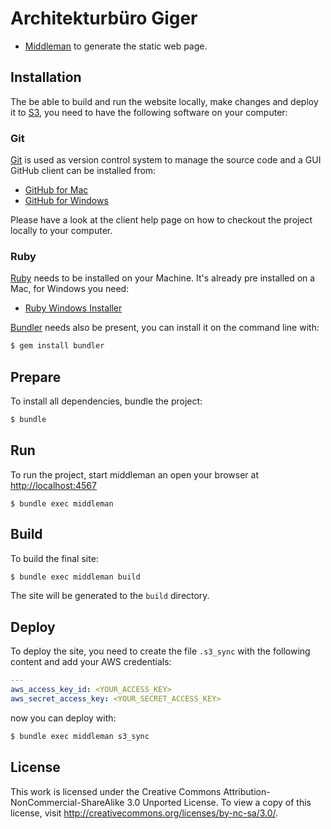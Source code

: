 # Architekturbüro Giger

* [Middleman](http://middlemanapp.com/) to generate the static web page.

## Installation

The be able to build and run the website locally, make changes and deploy it to [S3](https://aws.amazon.com/s3/), you
need to have the following software on your computer:

### Git

[Git](http://git-scm.com/) is used as version control system to manage the source code and a GUI GitHub client can be
installed from:

* [GitHub for Mac](http://mac.github.com/)
* [GitHub for Windows](http://windows.github.com/)

Please have a look at the client help page on how to checkout the project locally to your computer.

### Ruby

[Ruby](https://www.ruby-lang.org/) needs to be installed on your Machine. It's already pre installed on a Mac, for
Windows you need:

* [Ruby Windows Installer](http://rubyinstaller.org/)

[Bundler](http://bundler.io/) needs also be present, you can install it on the command line with:

```Bash
$ gem install bundler
```

## Prepare

To install all dependencies, bundle the project:

```Bash
$ bundle
```

## Run

To run the project, start middleman an open your browser at [http://localhost:4567](http://localhost:4567)

```
$ bundle exec middleman
```

## Build

To build the final site:

```Bash
$ bundle exec middleman build
```

The site will be generated to the `build` directory.

## Deploy

To deploy the site, you need to create the file `.s3_sync` with the following content and add your AWS credentials:

```YAML
---
aws_access_key_id: <YOUR_ACCESS_KEY>
aws_secret_access_key: <YOUR_SECRET_ACCESS_KEY>
```

now you can deploy with:

```Bash
$ bundle exec middleman s3_sync
```

## License

This work is licensed under the Creative Commons Attribution-NonCommercial-ShareAlike 3.0 Unported License.
To view a copy of this license, visit http://creativecommons.org/licenses/by-nc-sa/3.0/.
